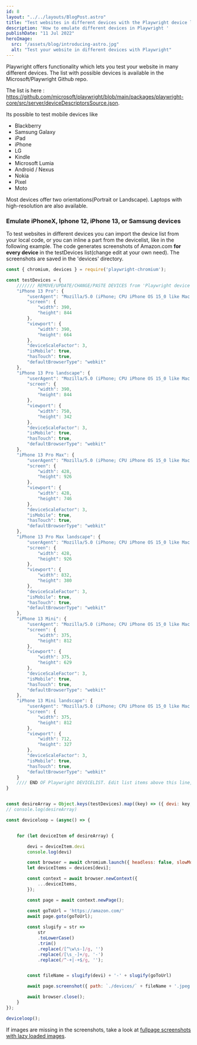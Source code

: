 ```yaml
---
id: 8
layout: "../../layouts/BlogPost.astro"
title: "Test websites in different devices with the Playwright device list"
description: 'How to emulate different devices in Playwright '
publishDate: "11 Jul 2022"
heroImage:
  src: "/assets/blog/introducing-astro.jpg"
  alt: "Test your website in different devices with Playwright"
---
```


Playwright offers functionality which lets you test your website in many different devices.
The list with possible devices is available in the Microsoft/Playwright Github repo. 

The list is here : <a href="https://github.com/microsoft/playwright/blob/main/packages/playwright-core/src/server/deviceDescriptorsSource.json"> https://github.com/microsoft/playwright/blob/main/packages/playwright-core/src/server/deviceDescriptorsSource.json</a>.

Its possible to test mobile devices like 
- Blackberry
- Samsung Galaxy
- iPad
- iPhone
- LG
- Kindle
- Microsoft Lumia
- Android / Nexus
- Nokia
- Pixel
- Moto

Most devices offer two orientations(Portrait or Landscape). 
Laptops with high-resolution are also available.


### Emulate iPhoneX, Iphone 12, iPhone 13, or Samsung devices
To test websites in different devices you can import the device list from your local code, or you can inline a part from the devicelist, like in the following example. The code generates screenshots of Amazon.com **for every device** in the testDevices list(change edit at your own need). The screenshots are saved in the 'devices' directory.


```js
const { chromium, devices } = require('playwright-chromium');

const testDevices = {
    /////// REMOVE/UPDATE/CHANGE/PASTE DEVICES from 'Playwright device list' BELOW :
    "iPhone 13 Pro": {
        "userAgent": "Mozilla/5.0 (iPhone; CPU iPhone OS 15_0 like Mac OS X) AppleWebKit/605.1.15 (KHTML, like Gecko) Version/16.0 Mobile/15E148 Safari/604.1",
        "screen": {
            "width": 390,
            "height": 844
        },
        "viewport": {
            "width": 390,
            "height": 664
        },
        "deviceScaleFactor": 3,
        "isMobile": true,
        "hasTouch": true,
        "defaultBrowserType": "webkit"
    },
    "iPhone 13 Pro landscape": {
        "userAgent": "Mozilla/5.0 (iPhone; CPU iPhone OS 15_0 like Mac OS X) AppleWebKit/605.1.15 (KHTML, like Gecko) Version/16.0 Mobile/15E148 Safari/604.1",
        "screen": {
            "width": 390,
            "height": 844
        },
        "viewport": {
            "width": 750,
            "height": 342
        },
        "deviceScaleFactor": 3,
        "isMobile": true,
        "hasTouch": true,
        "defaultBrowserType": "webkit"
    },
    "iPhone 13 Pro Max": {
        "userAgent": "Mozilla/5.0 (iPhone; CPU iPhone OS 15_0 like Mac OS X) AppleWebKit/605.1.15 (KHTML, like Gecko) Version/16.0 Mobile/15E148 Safari/604.1",
        "screen": {
            "width": 428,
            "height": 926
        },
        "viewport": {
            "width": 428,
            "height": 746
        },
        "deviceScaleFactor": 3,
        "isMobile": true,
        "hasTouch": true,
        "defaultBrowserType": "webkit"
    },
    "iPhone 13 Pro Max landscape": {
        "userAgent": "Mozilla/5.0 (iPhone; CPU iPhone OS 15_0 like Mac OS X) AppleWebKit/605.1.15 (KHTML, like Gecko) Version/16.0 Mobile/15E148 Safari/604.1",
        "screen": {
            "width": 428,
            "height": 926
        },
        "viewport": {
            "width": 832,
            "height": 380
        },
        "deviceScaleFactor": 3,
        "isMobile": true,
        "hasTouch": true,
        "defaultBrowserType": "webkit"
    },
    "iPhone 13 Mini": {
        "userAgent": "Mozilla/5.0 (iPhone; CPU iPhone OS 15_0 like Mac OS X) AppleWebKit/605.1.15 (KHTML, like Gecko) Version/16.0 Mobile/15E148 Safari/604.1",
        "screen": {
            "width": 375,
            "height": 812
        },
        "viewport": {
            "width": 375,
            "height": 629
        },
        "deviceScaleFactor": 3,
        "isMobile": true,
        "hasTouch": true,
        "defaultBrowserType": "webkit"
    },
    "iPhone 13 Mini landscape": {
        "userAgent": "Mozilla/5.0 (iPhone; CPU iPhone OS 15_0 like Mac OS X) AppleWebKit/605.1.15 (KHTML, like Gecko) Version/16.0 Mobile/15E148 Safari/604.1",
        "screen": {
            "width": 375,
            "height": 812
        },
        "viewport": {
            "width": 712,
            "height": 327
        },
        "deviceScaleFactor": 3,
        "isMobile": true,
        "hasTouch": true,
        "defaultBrowserType": "webkit"
    }
    //// END OF Playwright DEVICELIST. Edit list items above this line, not below.
}


const desireArray = Object.keys(testDevices).map((key) => ({ devi: key, ...testDevices[key] }));
// console.log(desireArray)

const deviceloop = (async() => {


    for (let deviceItem of desireArray) {

        devi = deviceItem.devi
        console.log(devi)

        const browser = await chromium.launch({ headless: false, slowMo: 250 });
        let deviceItems = devices[devi];

        const context = await browser.newContext({
            ...deviceItems,
        });

        const page = await context.newPage();

        const goToUrl = 'https://amazon.com/'
        await page.goto(goToUrl);
  
        const slugify = str =>
            str
            .toLowerCase()
            .trim()
            .replace(/[^\w\s-]/g, '')
            .replace(/[\s_-]+/g, '-')
            .replace(/^-+|-+$/g, '');


        const fileName = slugify(devi) + '-' + slugify(goToUrl)

        await page.screenshot({ path: `./devices/` + fileName + '.jpeg', fullPage: true, quality: 30, type: 'jpeg' });

        await browser.close();
    }
});

deviceloop();
````

If images are missing in the screenshots, take a look at <a href="/posts/screenshot-page-lazy-loaded-images">fullpage screenshots with lazy loaded images</a>.